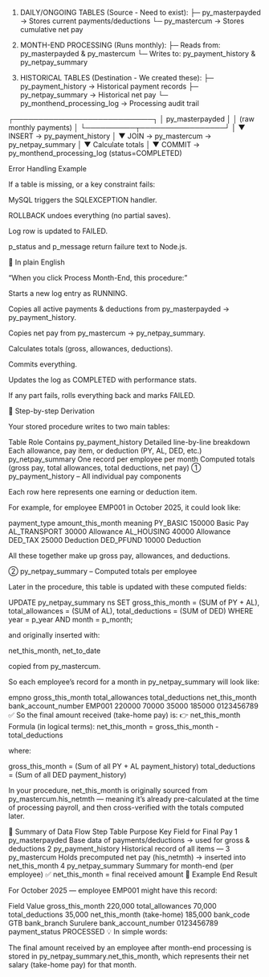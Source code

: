 1. DAILY/ONGOING TABLES (Source - Need to exist):
   ├─ py_masterpayded  → Stores current payments/deductions
   └─ py_mastercum     → Stores cumulative net pay

2. MONTH-END PROCESSING (Runs monthly):
   ├─ Reads from: py_masterpayded & py_mastercum
   └─ Writes to: py_payment_history & py_netpay_summary

3. HISTORICAL TABLES (Destination - We created these):
   ├─ py_payment_history     → Historical payment records
   ├─ py_netpay_summary      → Historical net pay
   └─ py_monthend_processing_log → Processing audit trail

┌────────────────────────────┐
│   py_masterpayded          │
│  (raw monthly payments)    │
└──────────┬─────────────────┘
           │
           ▼
  INSERT → py_payment_history
           │
           ▼
  JOIN → py_mastercum → py_netpay_summary
           │
           ▼
     Calculate totals
           │
           ▼
  COMMIT → py_monthend_processing_log (status=COMPLETED)

Error Handling Example

If a table is missing, or a key constraint fails:

MySQL triggers the SQLEXCEPTION handler.

ROLLBACK undoes everything (no partial saves).

Log row is updated to FAILED.

p_status and p_message return failure text to Node.js.

🧠 In plain English

“When you click Process Month-End, this procedure:”

Starts a new log entry as RUNNING.

Copies all active payments & deductions from py_masterpayded → py_payment_history.

Copies net pay from py_mastercum → py_netpay_summary.

Calculates totals (gross, allowances, deductions).

Commits everything.

Updates the log as COMPLETED with performance stats.

If any part fails, rolls everything back and marks FAILED.

🧮 Step-by-step Derivation

Your stored procedure writes to two main tables:

Table	Role	Contains
py_payment_history	Detailed line-by-line breakdown	Each allowance, pay item, or deduction (PY, AL, DED, etc.)
py_netpay_summary	One record per employee per month	Computed totals (gross pay, total allowances, total deductions, net pay)
① py_payment_history – All individual pay components

Each row here represents one earning or deduction item.

For example, for employee EMP001 in October 2025, it could look like:

payment_type	amount_this_month	meaning
PY_BASIC	150000	Basic Pay
AL_TRANSPORT	30000	Allowance
AL_HOUSING	40000	Allowance
DED_TAX	25000	Deduction
DED_PFUND	10000	Deduction

All these together make up gross pay, allowances, and deductions.

② py_netpay_summary – Computed totals per employee

Later in the procedure, this table is updated with these computed fields:

UPDATE py_netpay_summary ns
SET 
    gross_this_month = (SUM of PY + AL),
    total_allowances = (SUM of AL),
    total_deductions = (SUM of DED)
WHERE year = p_year AND month = p_month;


and originally inserted with:

net_this_month, net_to_date


copied from py_mastercum.

So each employee’s record for a month in py_netpay_summary will look like:

empno	gross_this_month	total_allowances	total_deductions	net_this_month	bank_account_number
EMP001	220000	70000	35000	185000	0123456789
✅ So the final amount received (take-home pay) is:
👉 net_this_month
Formula (in logical terms):
net_this_month = gross_this_month - total_deductions


where:

gross_this_month = (Sum of all PY + AL payment_history)
total_deductions  = (Sum of all DED payment_history)


In your procedure, net_this_month is originally sourced from py_mastercum.his_netmth —
meaning it’s already pre-calculated at the time of processing payroll,
and then cross-verified with the totals computed later.

🔗 Summary of Data Flow
Step	Table	Purpose	Key Field for Final Pay
1	py_masterpayded	Base data of payments/deductions	→ used for gross & deductions
2	py_payment_history	Historical record of all items	—
3	py_mastercum	Holds precomputed net pay (his_netmth)	→ inserted into net_this_month
4	py_netpay_summary	Summary for month-end (per employee)	✅ net_this_month = final received amount
🏦 Example End Result

For October 2025 — employee EMP001 might have this record:

Field	Value
gross_this_month	220,000
total_allowances	70,000
total_deductions	35,000
net_this_month (take-home)	185,000
bank_code	GTB
bank_branch	Surulere
bank_account_number	0123456789
payment_status	PROCESSED
💡 In simple words:

The final amount received by an employee after month-end processing is stored in
py_netpay_summary.net_this_month,
which represents their net salary (take-home pay) for that month.